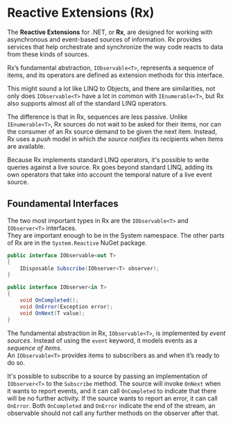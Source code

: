 # Reactive Extensions (Rx)

The **Reactive Extensions** for .NET, or **Rx**, are designed for working with asynchronous and event-based sources of information.
Rx provides services that help orchestrate and synchronize the way code reacts to data from these kinds of sources.

Rx’s fundamental abstraction, `IObservable<T>`, represents a sequence of items, and its operators are defined as extension methods for this interface.

This might sound a lot like LINQ to Objects, and there are similarities, not only does `IObservable<T>` have a lot in common with `IEnumerable<T>`, but Rx also supports almost all of the standard LINQ operators.

The difference is that in Rx, sequences are less passive. Unlike `IEnumerable<T>`, Rx sources do not wait to be asked for their items, nor can the consumer
of an Rx source demand to be given the next item. Instead, Rx uses a *push* model in which *the source notifies* its recipients when items are available.

Because Rx implements standard LINQ operators, it's possible to write queries against a live source. Rx goes beyond standard LINQ, adding its own operators that take into account the temporal nature of a live event source.

## Foundamental Interfaces

The two most important types in Rx are the `IObservable<T>` and `IObserver<T>` interfaces.  
They are important enough to be in the System namespace. The other parts of Rx are in the `System.Reactive` NuGet package.

```cs
public interface IObservable<out T>
{
    IDisposable Subscribe(IObserver<T> observer);
}

public interface IObserver<in T>
{
    void OnCompleted();
    void OnError(Exception error);
    void OnNext(T value);
}
```

The fundamental abstraction in Rx, `IObservable<T>`, is implemented by *event sources*. Instead of using the `event` keyword, it models events as a *sequence of items*.  
An `IObservable<T>` provides items to subscribers as and when it’s ready to do so.

It's possible to subscribe to a source by passing an implementation of `IObserver<T>` to the `Subscribe` method.
The source will invoke `OnNext` when it wants to report events, and it can call `OnCompleted` to indicate that there will be no further activity.
If the source wants to report an error, it can call `OnError`.
Both `OnCompleted` and `OnError` indicate the end of the stream, an observable should not call any further methods on the observer after that.
